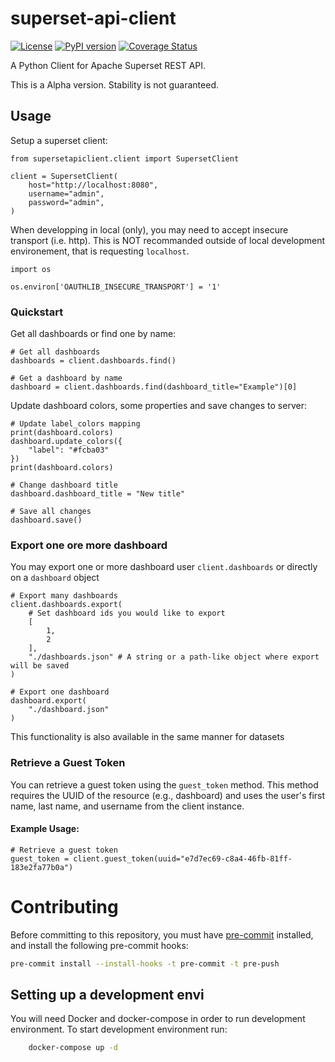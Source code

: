 # superset-api-client
[![License](https://img.shields.io/badge/License-Apache%202.0-blue.svg)](https://opensource.org/licenses/Apache-2.0)
[![PyPI version](https://badge.fury.io/py/superset-api-client.svg)](https://badge.fury.io/py/superset-api-client)
[![Coverage Status](https://coveralls.io/repos/github/opus-42/superset-api-client/badge.svg?branch=develop)](https://coveralls.io/github/opus-42/superset-api-client?branch=develop)

A Python Client for Apache Superset REST API.

This is a Alpha version. Stability is not guaranteed.

## Usage

Setup a superset client:
```python3
from supersetapiclient.client import SupersetClient

client = SupersetClient(
    host="http://localhost:8080",
    username="admin",
    password="admin",
)
```

When developping in local (only), you may need to accept insecure transport (i.e. http).
This is NOT recommanded outside of local development environement, that is requesting `localhost`.

```python3
import os

os.environ['OAUTHLIB_INSECURE_TRANSPORT'] = '1'
```

### Quickstart
Get all dashboards or find one by name:
```python3
# Get all dashboards
dashboards = client.dashboards.find()

# Get a dashboard by name
dashboard = client.dashboards.find(dashboard_title="Example")[0]
```

Update dashboard colors, some properties and save changes to server:
```python3
# Update label_colors mapping
print(dashboard.colors)
dashboard.update_colors({
    "label": "#fcba03"
})
print(dashboard.colors)

# Change dashboard title
dashboard.dashboard_title = "New title"

# Save all changes
dashboard.save()
```

### Export one ore more dashboard

You may export one or more dashboard user `client.dashboards` or directly on a `dashboard` object

```python3
# Export many dashboards
client.dashboards.export(
    # Set dashboard ids you would like to export
    [
        1,
        2
    ],
    "./dashboards.json" # A string or a path-like object where export will be saved
)

# Export one dashboard
dashboard.export(
    "./dashboard.json"
)
```

This functionality is also available in the same manner for datasets


### Retrieve a Guest Token

You can retrieve a guest token using the `guest_token` method. This method requires the UUID of the resource (e.g., dashboard) and uses the user's first name, last name, and username from the client instance.

#### Example Usage:
```python3
# Retrieve a guest token
guest_token = client.guest_token(uuid="e7d7ec69-c8a4-46fb-81ff-183e2fa77b0a")
```


# Contributing
Before committing to this repository, you must have [pre-commit](https://pre-commit.com) installed, and install
the following pre-commit hooks:

```sh
pre-commit install --install-hooks -t pre-commit -t pre-push
```

## Setting up a development envi

You will need Docker and docker-compose in order to run development environment.
To start development environment run:

```bash
    docker-compose up -d
```
